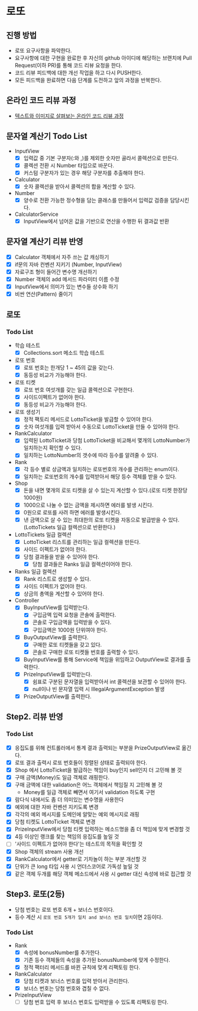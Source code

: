 # 로또
## 진행 방법
* 로또 요구사항을 파악한다.
* 요구사항에 대한 구현을 완료한 후 자신의 github 아이디에 해당하는 브랜치에 Pull Request(이하 PR)를 통해 코드 리뷰 요청을 한다.
* 코드 리뷰 피드백에 대한 개선 작업을 하고 다시 PUSH한다.
* 모든 피드백을 완료하면 다음 단계를 도전하고 앞의 과정을 반복한다.

## 온라인 코드 리뷰 과정
* [텍스트와 이미지로 살펴보는 온라인 코드 리뷰 과정](https://github.com/next-step/nextstep-docs/tree/master/codereview)

## 문자열 계산기 Todo List
- InputView
    - [X] 입력값 중 기본 구분자(:와 ,)를 제외한 숫자만 골라서 콜렉션으로 만든다.
    - [X] 콜렉션 전환 시 Number 타입으로 바꾼다.
    - [X] 커스텀 구분자가 있는 경우 해당 구분자를 추출해야 한다.
    
- Calculator
    - [X] 숫자 콜렉션을 받아서 콜렉션의 합을 계산할 수 있다.
    
- Number
    - [X] 양수로 전환 가능한 정수형을 담는 클래스를 만들어서 입력값 검증을 담당시킨다.
    
- CalculatorService
    - [X] InputView에서 넘어온 값을 기반으로 연산을 수행한 뒤 결과값 반환
    
## 문자열 계산기 리뷰 반영
- [X] Calculator 객체에서 자주 쓰는 값 캐싱하기
- [X] if문의 자바 컨벤션 지키기 (Number, InputView)
- [X] 자료구조 형이 들어간 변수명 개선하기
- [X] Number 객체의 add 메서드 파라미터 이름 수정
- [X] InputView에서 의미가 있는 변수들 상수화 하기
- [X] 비싼 연산(Pattern) 줄이기

## 로또
### Todo List
- 학습 테스트
    - [X] Collections.sort 메소드 학습 테스트
- 로또 번호
    - [X] 로또 번호는 한개당 1 ~ 45의 값을 갖는다.
    - [X] 동등성 비교가 가능해야 한다.
- 로또 티켓
    - [X] 로또 번호 여섯개를 갖는 일급 콜렉션으로 구현한다.
    - [X] 사이드이펙트가 없어야 한다.
    - [X] 동등성 비교가 가능해야 한다.
- 로또 생성기
    - [X] 정적 팩토리 메서드로 LottoTicket을 발급할 수 있어야 한다.
    - [X] 숫자 여섯개를 입력 받아서 수동으로 LottoTicket을 만들 수 있어야 한다.
- RankCalculator
    - [X] 입력된 LottoTicket과 당첨 LottoTicket을 비교해서 몇개의 LottoNumber가 일치하는지 확인할 수 있다.
    - [X] 일치하는 LottoNumber의 갯수에 따라 등수를 알려줄 수 있다.
- Rank
    - [X] 각 등수 별로 상금액과 일치하는 로또번호의 개수를 관리하는 enum이다.
    - [X] 일치하는 로또번호의 개수를 입력받아서 해당 등수 객체를 받을 수 있다.
- Shop
    - [X] 돈을 내면 몇개의 로또 티켓을 살 수 있는지 계산할 수 있다.(로또 티켓 한장당 1000원)
    - [X] 1000으로 나눌 수 없는 금액을 제시하면 에러를 발생 시킨다.
    - [X] 0원으로 로또를 사려 하면 에러를 발생시킨다.
    - [X] 낸 금액으로 살 수 있는 최대한의 로또 티켓을 자동으로 발급받을 수 있다. (LottoTickets 일급 컬렉션으로 반환한다.)
- LottoTickets 일급 컬렉션
    - [X] LottoTicket 리스트를 관리하는 일급 컬렉션을 만든다.
    - [X] 사이드 이펙트가 없어야 한다.
    - [X] 당첨 결과들을 받을 수 있어야 한다.
        - [X] 당첨 결과들은 Ranks 일급 컬렉션이어야 한다.
- Ranks 일급 컬렉션
    - [X] Rank 리스트로 생성할 수 있다.
    - [X] 사이드 이펙트가 없어야 한다.
    - [X] 상금의 총액을 계산할 수 있어야 한다.
- Controller
    - [X] BuyInputView를 입력받는다.
        - [X] 구입금액 입력 요청을 콘솔에 출력한다.
        - [X] 콘솔로 구입금액을 입력받을 수 있다.
        - [X] 구입금액은 1000원 단위여야 한다.
    - [X] BuyOutputView를 출력한다.
        - [X] 구매한 로또 티켓들을 갖고 있다.
        - [X] 콘솔로 구매한 로또 티켓들 번호를 출력할 수 있다.
    - [X] BuyInputView를 통해 Service에 책임을 위임하고 OutputView로 결과를 출력한다.
    - [X] PrizeInputView를 입력받는다.
        - [X] 쉼표로 구분된 문자열을 입력받아서 int 콜렉션을 보관할 수 있어야 한다.
        - [X] null이나 빈 문자열 입력 시 IllegalArgumentException 발생 
    - [X] PrizeOutputView를 출력한다.

## Step2. 리뷰 반영 
### Todo List
- [X] 응집도를 위해 컨트롤러에서 통계 결과 출력되는 부분을 PrizeOutputView로 옮긴다.
- [X] 로또 결과 출력시 로또 번호들이 정렬된 상태로 출력되야 한다.
- [X] Shop 에서 LottoTicket을 발급하는 책임이 buy인지 sell인지 더 고민해 볼 것
- [X] 구매 금액(Money)도 일급 객체로 래핑한다.
- [X] 구매 금액에 대한 validation은 어느 객체에서 책임질 지 고민해 볼 것
    - Money를 일급 객체로 빼면서 여기서 validation 하도록 구현
- [X] 람다식 내에서도 좀 더 의미있는 변수명을 사용한다
- [X] 예외에 대한 자바 컨벤션 지키도록 변경
- [X] 각각의 예외 메시지를 도메인에 알맞는 예외 메시지로 래핑
- [X] 당첨 티켓도 LottoTicket 객체로 변경
- [X] PrizeInputView에서 당첨 티켓 입력하는 메소드명을 좀 더 책임에 맞게 변경할 것
- [X] 4등 이상인 랭크를 찾는 책임의 응집도를 높일 것
- [ ] '사이드 이펙트가 없어야 한다'는 테스트의 목적을 확인할 것
- [X] Shop 객체의 stream 사용 개선
- [X] RankCalculator에서 getter로 기차놀이 하는 부분 개선할 것
- [X] 단위가 큰 long 타입 사용 시 언더스코어로 가독성 높일 것
- [X] 같은 객체 두개를 해당 객체 메소드에서 사용 시 getter 대신 속성에 바로 접근할 것
    
## Step3. 로또(2등)
- 당첨 번호는 로또 번호 6개 + 보너스 번호이다.
- 등수 계산 시 `로또 번호 5개가 일치 and 보너스 번호 일치`이면 2등이다. 

### Todo List
- Rank
    - [X] 속성에 bonusNumber를 추가한다.
    - [X] 기존 등수 객체들의 속성을 추가된 bonusNumber에 맞게 수정한다.
    - [X] 정적 팩터리 메서드를 바뀐 규칙에 맞게 리팩토링 한다.
- RankCalculator
    - [X] 당첨 티켓과 보너스 번호를 입력 받아서 관리한다.
    - [X] 보너스 번호는 당첨 번호와 겹칠 수 없다.
- PrizeInputView
    - [ ] 당첨 번호 입력 후 보너스 번호도 입력받을 수 있도록 리팩토링 한다.

